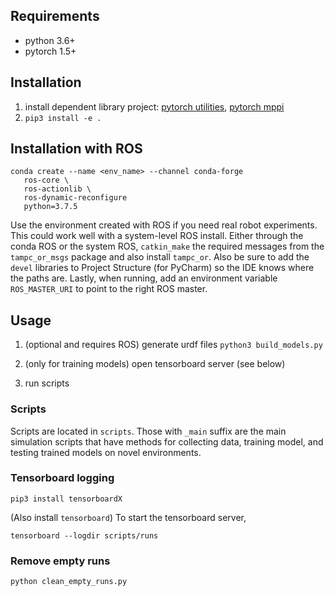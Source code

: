 ## Requirements
- python 3.6+
- pytorch 1.5+

## Installation
1. install dependent library project: [pytorch utilities](https://github.com/UM-ARM-Lab/arm_pytorch_utilities), 
[pytorch mppi](https://github.com/LemonPi/pytorch_mppi)
2. `pip3 install -e .`

## Installation with ROS
```
conda create --name <env_name> --channel conda-forge
   ros-core \
   ros-actionlib \
   ros-dynamic-reconfigure
   python=3.7.5 
```
Use the environment created with ROS if you need real robot experiments.
This could work well with a system-level ROS install. Either through the conda ROS
or the system ROS, `catkin_make` the required messages from the `tampc_or_msgs` package
and also install `tampc_or`. Also be sure to add the `devel` libraries to 
Project Structure (for PyCharm) so the IDE knows where the paths are.
Lastly, when running, add an environment variable `ROS_MASTER_URI` to point
to the right ROS master.

## Usage
1. (optional and requires ROS) generate urdf files `python3 build_models.py`
    
2. (only for training models) open tensorboard server (see below)

3. run scripts

### Scripts
Scripts are located in `scripts`. Those with `_main` suffix are 
the main simulation scripts that have methods for collecting data,
training model, and testing trained models on novel environments.
    
### Tensorboard logging
`pip3 install tensorboardX`

(Also install `tensorboard`) To start the tensorboard server, 

`tensorboard --logdir scripts/runs`

### Remove empty runs
`python clean_empty_runs.py`

